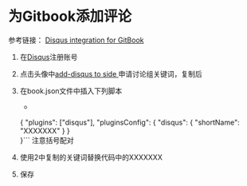 # 为Gitbook添加评论

参考链接：
[Disqus integration for GitBook](https://plugins.gitbook.com/plugin/disqus)

1. 在[Disqus](https://disqus.com)注册账号
2. 点击头像中[add-disqus to side ](https://publishers.disqus.com/engage?utm_source=Home-Nav) 申请讨论组关键词，复制后
3. 在book.json文件中插入下列脚本
    - ```
    {
    "plugins": ["disqus"],
    "pluginsConfig": {
        "disqus": {
            "shortName": "XXXXXXX"
        }
    }  
}```
注意括号配对

4. 使用2中复制的关键词替换代码中的XXXXXXX
5. 保存






